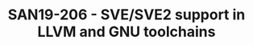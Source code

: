 ---
categories:
- san19
description: Arm announced SVE2, in early 2019, which allows a wider range of software
  to benefit from the advanced, scalable SIMD vector technology of the original SVE
  architecture (announced in 2017). In this talk, the presenter will provide an update
  on the status and roadmap of SVE and SVE2 support in LLVM and GNU toolchains.
image:
  featured: 'true'
  path: /assets/images/featured-images/san19/SAN19-206.png
session_attendee_num: '6'
session_id: SAN19-206
session_room: Sunset 3 (Session 3)
session_slot:
  end_time: '2019-09-24 09:25:00'
  start_time: '2019-09-24 09:00:00'
session_speakers:
- speaker_bio: Ashok Bhat is a product manager in Arms Development Solutions Group
    (DSG), looking after Cloud and Networking tools. In the recent past, he was a
    product manager of HPC tools including Arm Fortran Compiler, based on Flang/F18
    project.
  speaker_company: Arm
  speaker_image: /assets/images/speakers/san19/ashok-bhat.jpg
  speaker_location: ''
  speaker_name: Ashok Bhat
  speaker_position: Sr Product Manager
  speaker_username: ashok.bhat1
session_track: Tools
tag: session
tags:
- HPC
- ' Tools'
title: SAN19-206 - SVE/SVE2 support in LLVM and GNU toolchains
---